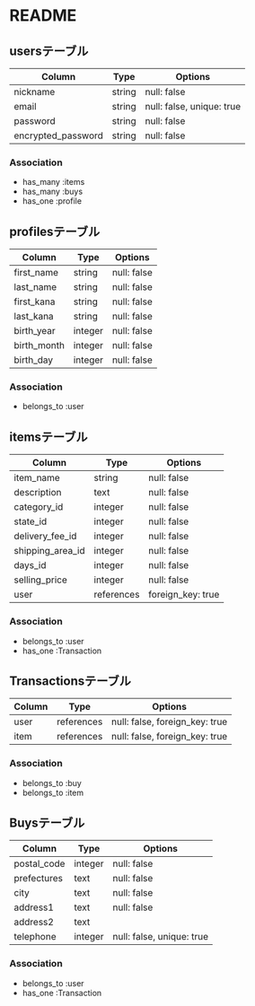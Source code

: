 # README

## usersテーブル

| Column             | Type       | Options                        |
| ------------------ | ---------- | ------------------------------ |
| nickname           | string     | null: false                    |
| email              | string     | null: false, unique: true      |
| password           | string     | null: false                    |
| encrypted_password | string     | null: false                    |

### Association
- has_many :items
- has_many :buys
- has_one :profile


## profilesテーブル

| Column             | Type       | Options                        |
| ------------------ | ---------- | ------------------------------ |
| first_name         | string     | null: false                    |
| last_name          | string     | null: false                    |
| first_kana         | string     | null: false                    |
| last_kana          | string     | null: false                    |
| birth_year         | integer    | null: false                    |
| birth_month        | integer    | null: false                    |
| birth_day          | integer    | null: false                    |

### Association
- belongs_to :user


## itemsテーブル

| Column            | Type       | Options                        |
| ----------------- | ---------- | ------------------------------ |
| item_name         | string     | null: false                    |
| description       | text       | null: false                    |
| category_id       | integer    | null: false                    |
| state_id          | integer    | null: false                    |
| delivery_fee_id   | integer    | null: false                    |
| shipping_area_id  | integer    | null: false                    |
| days_id           | integer    | null: false                    |
| selling_price     | integer    | null: false                    |
| user              | references | foreign_key: true              |

### Association
- belongs_to :user
- has_one :Transaction



## Transactionsテーブル

| Column            | Type       | Options                        |
| ----------------- | ---------- | ------------------------------ |
| user              | references | null: false, foreign_key: true |
| item              | references | null: false, foreign_key: true |

### Association
- belongs_to :buy
- belongs_to :item



## Buysテーブル

| Column            | Type       | Options                        |
| ----------------- | ---------- | ------------------------------ |
| postal_code       | integer    | null: false                    |郵便番号
| prefectures       | text       | null: false                    |都道府県
| city              | text       | null: false                    |市町村
| address1          | text       | null: false                    |番地
| address2          | text       |                                |建物名
| telephone         | integer    | null: false, unique: true      |電話番号

### Association
- belongs_to :user
- has_one :Transaction